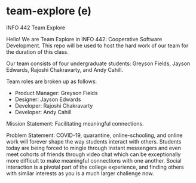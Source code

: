 # team-explore (e)
INFO 442 Team Explore

Hello! We are Team Explore in INFO 442: Cooperative Software Development. This repo will be used to host the hard work of our team for the duration of this class.

Our team consists of four undergraduate students: Greyson Fields, Jayson Edwards, Rajoshi Chakravarty, and Andy Cahill.

Team roles are broken up as follows:
- Product Manager: Greyson Fields
- Designer: Jayson Edwards
- Developer: Rajoshi Chakravarty
- Developer: Andy Cahill

Mission Statement: Facilitating meaningful connections.

Problem Statement: COVID-19, quarantine, online-schooling, and online work will forever shape the way students interact with others. Students today are being forced to mingle through instant messengers and even meet cohorts of friends through video chat which can be exceptionally more difficult to make meaningful connections with one another. Social interaction is a pivotal part of the college experience, and finding others with similar interests as you is a much larger challenge now.
